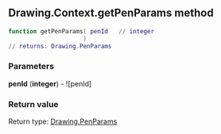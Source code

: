 ## Drawing.Context.getPenParams method


```lua
function getPenParams( penId   // integer
                     )
// returns: Drawing.PenParams
```


### Parameters

**penId** (**integer**) - ![penId]

### Return value

Return type: [Drawing.PenParams](../../Drawing/PenParams.md)

